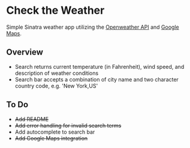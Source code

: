 # Check the Weather

Simple Sinatra weather app utilizing the [Openweather API](https://openweathermap.org/api) and [Google Maps](https://developers.google.com/maps/documentation/).

## Overview

* Search returns current temperature (in Fahrenheit), wind speed, and description of weather conditions
* Search bar accepts a combination of city name and two character country code, e.g. 'New York,US'

## To Do

* ~~Add README~~
* ~~Add error handling for invalid search terms~~
* Add autocomplete to search bar
* ~~Add Google Maps integration~~
